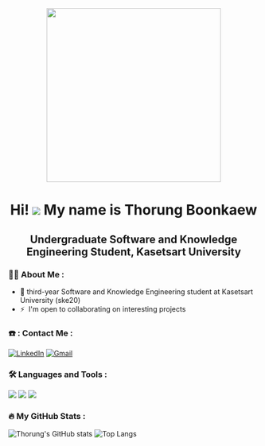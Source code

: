 <div id="header" align="center">
  <img src="https://media.giphy.com/media/Qo2dupDib32rkTY4hX/giphy.gif" width="350"/>
</div>

<div align="center">
  <h1>Hi! <img src="https://user-images.githubusercontent.com/18350557/176309783-0785949b-9127-417c-8b55-ab5a4333674e.gif"> My name is Thorung Boonkaew</h1>
</div>

<div align="center">
  <h2>Undergraduate Software and Knowledge Engineering Student, Kasetsart University</h2>
</div>

### :woman_technologist: About Me :
* 📖  third-year Software and Knowledge Engineering student at Kasetsart University (ske20)
* ⚡  I'm open to collaborating on interesting projects

### ☎️ : Contact Me : 
[![LinkedIn](https://img.shields.io/badge/LinkedIn-0077B5?style=for-the-badge&logo=linkedin&logoColor=white)](https://www.linkedin.com/in/thorung-boonkaew-359452269) 
[![Gmail](https://img.shields.io/badge/Gmail-D14836?style=for-the-badge&logo=gmail&logoColor=white)](mailto:thorungboonmail@gmail.com) 

### :hammer_and_wrench: Languages and Tools :
<div>
  <img src="https://img.shields.io/badge/Python-FFD43B?style=for-the-badge&logo=python&logoColor=blue">
  <img src="https://img.shields.io/badge/C-00599C?style=for-the-badge&logo=c&logoColor=white">
  <img src="https://img.shields.io/badge/C%2B%2B-00599C?style=for-the-badge&logo=c%2B%2B&logoColor=white">
</div>


### 🔥 My GitHub Stats :
![Thorung's GitHub stats](https://github-readme-stats.vercel.app/api?username=thorungb&show_icons=true)
![Top Langs](https://github-readme-stats.vercel.app/api/top-langs/?username=thorungb&layout=compact)
